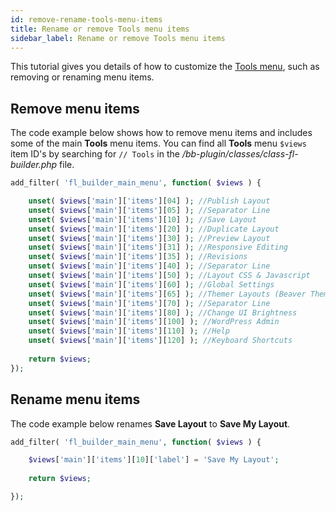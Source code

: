 ```yaml
---
id: remove-rename-tools-menu-items
title: Rename or remove Tools menu items
sidebar_label: Rename or remove Tools menu items
---
```


This tutorial gives you details of how to customize the [Tools menu](/beaver-builder/getting-started/bb-editor-basics/tools-menu.md), such as removing or renaming menu items.


## Remove menu items

The code example below shows how to remove menu items and includes some of the main **Tools** menu items. You can find all **Tools** menu `$views` item ID's by searching for `// Tools` in the */bb-plugin/classes/class-fl-builder.php* file. 

```php
add_filter( 'fl_builder_main_menu', function( $views ) {

	unset( $views['main']['items'][04] ); //Publish Layout
	unset( $views['main']['items'][05] ); //Separator Line
	unset( $views['main']['items'][10] ); //Save Layout
	unset( $views['main']['items'][20] ); //Duplicate Layout
	unset( $views['main']['items'][30] ); //Preview Layout
	unset( $views['main']['items'][31] ); //Responsive Editing
	unset( $views['main']['items'][35] ); //Revisions
	unset( $views['main']['items'][40] ); //Separator Line
	unset( $views['main']['items'][50] ); //Layout CSS & Javascript
	unset( $views['main']['items'][60] ); //Global Settings
	unset( $views['main']['items'][65] ); //Themer Layouts (Beaver Themer required)
	unset( $views['main']['items'][70] ); //Separator Line
	unset( $views['main']['items'][80] ); //Change UI Brightness
	unset( $views['main']['items'][100] ); //WordPress Admin
	unset( $views['main']['items'][110] ); //Help
	unset( $views['main']['items'][120] ); //Keyboard Shortcuts
	
	return $views;
});
```

## Rename menu items

The code example below renames **Save Layout** to **Save My Layout**. 

```php
add_filter( 'fl_builder_main_menu', function( $views ) {

	$views['main']['items'][10]['label'] = 'Save My Layout';
	
	return $views;

});
```

